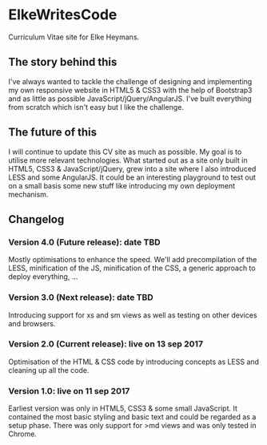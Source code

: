 # ElkeWritesCode

Curriculum Vitae site for Elke Heymans.

## The story behind this

I've always wanted to tackle the challenge of designing and implementing my own responsive website in HTML5 & CSS3 with the help of Bootstrap3 and as little as possible JavaScript/jQuery/AngularJS. I've built everything from scratch which isn't easy but I like the challenge.

## The future of this

I will continue to update this CV site as much as possible. My goal is to utilise more relevant technologies. What started out as a site only built in HTML5, CSS3 & JavaScript/jQuery, grew into a site where I also introduced LESS and some AngularJS. It could be an interesting playground to test out on a small basis some new stuff like introducing my own deployment mechanism.

## Changelog

### Version 4.0 (Future release): date TBD

Mostly optimisations to enhance the speed. We'll add precompilation of the LESS, minification of the JS, minification of the CSS, a generic approach to deploy everything, ...

### Version 3.0 (Next release): date TBD

Introducing support for xs and sm views as well as testing on other devices and browsers.

### Version 2.0 (Current release): live on 13 sep 2017

Optimisation of the HTML & CSS code by introducing concepts as LESS and cleaning up all the code.

### Version 1.0: live on 11 sep 2017

Earliest version was only in HTML5, CSS3 & some small JavaScript. It contained the most basic styling and basic text and could be regarded as a setup phase. There was only support for >md views and was only tested in Chrome.

